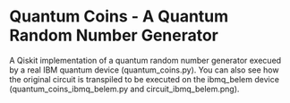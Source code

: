 # Quantum Coins - A Quantum Random Number Generator
A Qiskit implementation of a quantum random number generator execued by a real IBM quantum device (quantum_coins.py).
You can also see how the original circuit is transpiled to be executed on the ibmq_belem device (quantum_coins_ibmq_belem.py and circuit_ibmq_belem.png).
